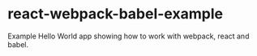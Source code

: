 # react-webpack-babel-example
Example Hello World app showing how to work with webpack, react and babel.
